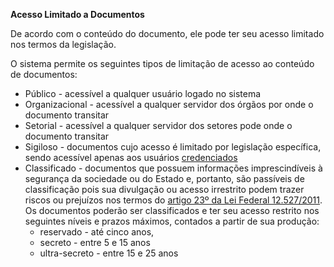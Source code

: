 **Acesso Limitado a Documentos**

De acordo com o conteúdo do documento, ele pode ter seu acesso limitado nos termos da legislação.

O sistema permite os seguintes tipos de limitação de acesso ao conteúdo de documentos:

* Público - acessível a qualquer usuário logado no sistema
* Organizacional - acessível a qualquer servidor dos órgãos por onde o documento transitar
* Setorial - acessível a qualquer servidor dos setores pode onde o documento transitar
* Sigiloso - documentos cujo acesso é limitado por legislação específica, sendo acessível apenas aos usuários [credenciados](Credenciamento.md) 
* Classificado - documentos que possuem informações imprescindíveis à segurança da sociedade ou do Estado e, portanto, são passíveis de classificação pois sua divulgação ou acesso irrestrito podem trazer riscos ou prejuízos nos termos do [artigo 23º da Lei Federal 12.527/2011](http://www.planalto.gov.br/ccivil_03/_ato2011-2014/2011/lei/l12527.htm#art23). Os documentos poderão ser classificados e ter seu acesso restrito nos seguintes níveis e prazos máximos, contados a partir de sua produção:
  * reservado - até cinco anos, 
  * secreto - entre 5 e 15 anos
  * ultra-secreto - entre 15 e 25 anos

